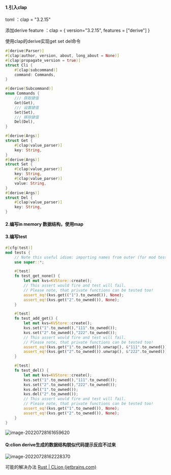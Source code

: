 #### 1.引入clap

toml ：clap = "3.2.15"

添加derive feature ：clap = { version="3.2.15", features = ["derive"]  }

使用clap的derive实现get set del命令

```rust
#[derive(Parser)]
#[clap(author, version, about, long_about = None)]
#[clap(propagate_version = true)]
struct Cli {
    #[clap(subcommand)]
    command: Commands,
}

#[derive(Subcommand)]
enum Commands {
    /// 获取键值
    Get(Get),
    /// 设置键值
    Set(Set),
    /// 移除键值
    Del(Del),
}

#[derive(Args)]
struct Get {
    #[clap(value_parser)]
    key: String,
}
#[derive(Args)]
struct Set {
    #[clap(value_parser)]
    key: String,
    #[clap(value_parser)]
    value: String,
}
#[derive(Args)]
struct Del {
    #[clap(value_parser)]
    key: String,
}
```

#### 2.编写in memory 数据结构，使用map

#### 3.编写test

```rust
#[cfg(test)]
mod tests {
    // Note this useful idiom: importing names from outer (for mod tests) scope.
    use super::*;

    #[test]
    fn test_get_none() {
        let mut kvs=KVStore::create();
        // This assert would fire and test will fail.
        // Please note, that private functions can be tested too!
        assert_eq!(kvs.get(("1").to_owned()), None);
        assert_eq!(kvs.get("2".to_owned()), None);
    }

    #[test]
    fn test_add_get() {
        let mut kvs=KVStore::create();
        kvs.set("1".to_owned(),"111".to_owned());
        kvs.set("2".to_owned(),"222".to_owned());
        // This assert would fire and test will fail.
        // Please note, that private functions can be tested too!
        assert_eq!(kvs.get("1".to_owned()).unwrap(), &"111".to_owned());
        assert_eq!(kvs.get("2".to_owned()).unwrap(), &"222".to_owned());
    }

    #[test]
    fn test_del() {
        let mut kvs=KVStore::create();
        kvs.set("1".to_owned(),"111".to_owned());
        kvs.set("2".to_owned(),"222".to_owned());
        kvs.del("1".to_owned());
        kvs.del("2".to_owned());
        // This assert would fire and test will fail.
        // Please note, that private functions can be tested too!
        assert_eq!(kvs.get("1".to_owned()), None);
        assert_eq!(kvs.get("2".to_owned()), None);
    }
}
```

![image-20220728161659620](https://hanbaoaaa.xyz/tuchuang/images/2022/07/28/image-20220728161659620.png)

#### Q:clion derive生成的数据结构貌似代码提示反应不过来

![image-20220728162228370](https://hanbaoaaa.xyz/tuchuang/images/2022/07/28/image-20220728162228370.png)

可能的解决办法 [Rust | CLion (jetbrains.com)](https://www.jetbrains.com/help/clion/rust-support.html#project-settings)